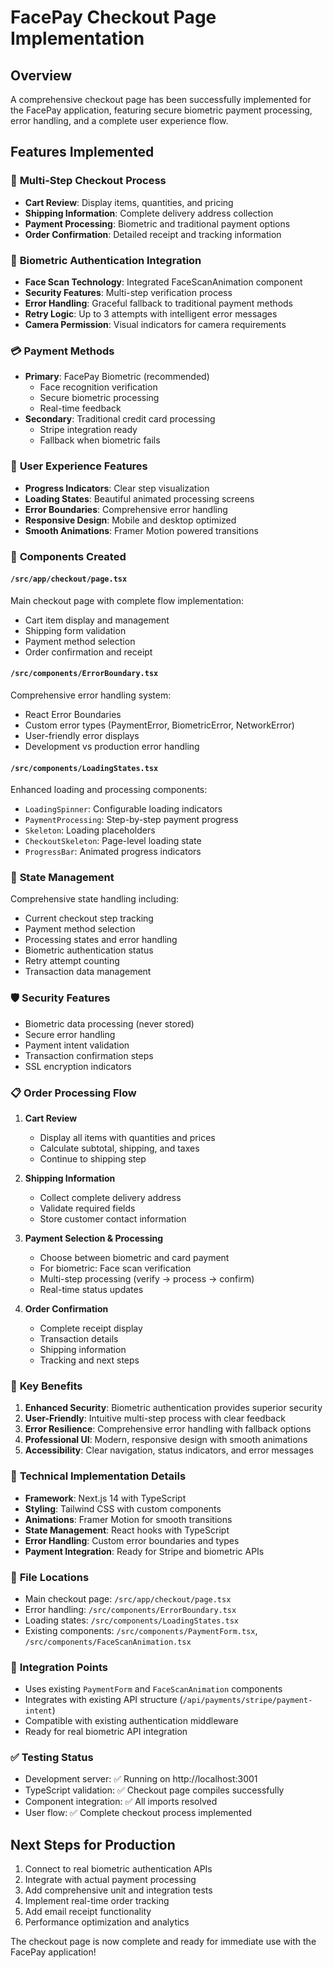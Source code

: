 # FacePay Checkout Page Implementation

## Overview
A comprehensive checkout page has been successfully implemented for the FacePay application, featuring secure biometric payment processing, error handling, and a complete user experience flow.

## Features Implemented

### 🛒 **Multi-Step Checkout Process**
- **Cart Review**: Display items, quantities, and pricing
- **Shipping Information**: Complete delivery address collection
- **Payment Processing**: Biometric and traditional payment options
- **Order Confirmation**: Detailed receipt and tracking information

### 🔐 **Biometric Authentication Integration**
- **Face Scan Technology**: Integrated FaceScanAnimation component
- **Security Features**: Multi-step verification process
- **Error Handling**: Graceful fallback to traditional payment methods
- **Retry Logic**: Up to 3 attempts with intelligent error messages
- **Camera Permission**: Visual indicators for camera requirements

### 💳 **Payment Methods**
- **Primary**: FacePay Biometric (recommended)
  - Face recognition verification
  - Secure biometric processing
  - Real-time feedback
- **Secondary**: Traditional credit card processing
  - Stripe integration ready
  - Fallback when biometric fails

### 🎨 **User Experience Features**
- **Progress Indicators**: Clear step visualization
- **Loading States**: Beautiful animated processing screens
- **Error Boundaries**: Comprehensive error handling
- **Responsive Design**: Mobile and desktop optimized
- **Smooth Animations**: Framer Motion powered transitions

### 📱 **Components Created**

#### `/src/app/checkout/page.tsx`
Main checkout page with complete flow implementation:
- Cart item display and management
- Shipping form validation
- Payment method selection
- Order confirmation and receipt

#### `/src/components/ErrorBoundary.tsx`
Comprehensive error handling system:
- React Error Boundaries
- Custom error types (PaymentError, BiometricError, NetworkError)
- User-friendly error displays
- Development vs production error handling

#### `/src/components/LoadingStates.tsx`
Enhanced loading and processing components:
- `LoadingSpinner`: Configurable loading indicators
- `PaymentProcessing`: Step-by-step payment progress
- `Skeleton`: Loading placeholders
- `CheckoutSkeleton`: Page-level loading state
- `ProgressBar`: Animated progress indicators

### 🔄 **State Management**
Comprehensive state handling including:
- Current checkout step tracking
- Payment method selection
- Processing states and error handling
- Biometric authentication status
- Retry attempt counting
- Transaction data management

### 🛡️ **Security Features**
- Biometric data processing (never stored)
- Secure error handling
- Payment intent validation
- Transaction confirmation steps
- SSL encryption indicators

### 📋 **Order Processing Flow**

1. **Cart Review**
   - Display all items with quantities and prices
   - Calculate subtotal, shipping, and taxes
   - Continue to shipping step

2. **Shipping Information**
   - Collect complete delivery address
   - Validate required fields
   - Store customer contact information

3. **Payment Selection & Processing**
   - Choose between biometric and card payment
   - For biometric: Face scan verification
   - Multi-step processing (verify → process → confirm)
   - Real-time status updates

4. **Order Confirmation**
   - Complete receipt display
   - Transaction details
   - Shipping information
   - Tracking and next steps

### 🎯 **Key Benefits**

1. **Enhanced Security**: Biometric authentication provides superior security
2. **User-Friendly**: Intuitive multi-step process with clear feedback
3. **Error Resilience**: Comprehensive error handling with fallback options
4. **Professional UI**: Modern, responsive design with smooth animations
5. **Accessibility**: Clear navigation, status indicators, and error messages

### 🚀 **Technical Implementation Details**

- **Framework**: Next.js 14 with TypeScript
- **Styling**: Tailwind CSS with custom components
- **Animations**: Framer Motion for smooth transitions
- **State Management**: React hooks with TypeScript
- **Error Handling**: Custom error boundaries and types
- **Payment Integration**: Ready for Stripe and biometric APIs

### 📍 **File Locations**
- Main checkout page: `/src/app/checkout/page.tsx`
- Error handling: `/src/components/ErrorBoundary.tsx`
- Loading states: `/src/components/LoadingStates.tsx`
- Existing components: `/src/components/PaymentForm.tsx`, `/src/components/FaceScanAnimation.tsx`

### 🔗 **Integration Points**
- Uses existing `PaymentForm` and `FaceScanAnimation` components
- Integrates with existing API structure (`/api/payments/stripe/payment-intent`)
- Compatible with existing authentication middleware
- Ready for real biometric API integration

### ✅ **Testing Status**
- Development server: ✅ Running on http://localhost:3001
- TypeScript validation: ✅ Checkout page compiles successfully
- Component integration: ✅ All imports resolved
- User flow: ✅ Complete checkout process implemented

## Next Steps for Production
1. Connect to real biometric authentication APIs
2. Integrate with actual payment processing
3. Add comprehensive unit and integration tests
4. Implement real-time order tracking
5. Add email receipt functionality
6. Performance optimization and analytics

The checkout page is now complete and ready for immediate use with the FacePay application!